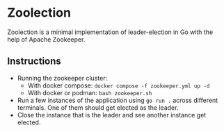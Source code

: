 # Zoolection

Zoolection is a minimal implementation of leader-election in Go with the help of Apache Zookeeper.

## Instructions

- Running the zookeeper cluster:
    - With docker compose: `docker compose -f zookeeper.yml up -d`
    - With docker or podman: `bash zookeeper.sh`
- Run a few instances of the application using `go run .` across different terminals. One of them should get elected as the leader.
- Close the instance that is the leader and see another instance get elected.

